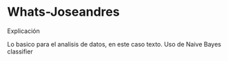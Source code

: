 # Whats-Joseandres
Explicación

Lo basico para el analisis de datos, en este caso texto. 
Uso de Naive Bayes classifier
